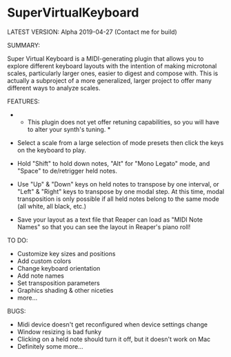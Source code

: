 # SuperVirtualKeyboard

LATEST VERSION: Alpha 2019-04-27 (Contact me for build)

SUMMARY:

Super Virtual Keyboard is a MIDI-generating plugin that allows you to explore different keyboard layouts with the intention of making microtonal scales, particularly
larger ones, easier to digest and compose with. This is actually a subproject of a more generalized, larger project to offer many different ways to analyze scales.

FEATURES:

 - * This plugin does not yet offer retuning capabilities, so you will have to alter your synth's tuning. *

 - Select a scale from a large selection of mode presets then click the keys on the keyboard to play.

 - Hold "Shift" to hold down notes, "Alt" for "Mono Legato" mode, and "Space" to de/retrigger held notes.

 - Use "Up" & "Down" keys on held notes to transpose by one interval, or "Left" & "Right" keys to transpose by one modal step. 
   At this time, modal transposition is only possible if all held notes belong to the same mode (all white, all black, etc.)

 - Save your layout as a text file that Reaper can load as "MIDI Note Names" so that you can see the layout in Reaper's piano roll!

TO DO:

 - Customize key sizes and positions
 - Add custom colors
 - Change keyboard orientation
 - Add note names
 - Set transposition parameters
 - Graphics shading & other niceties
 - more...

BUGS:

 - Midi device doesn't get reconfigured when device settings change
 - Window resizing is bad funky
 - Clicking on a held note should turn it off, but it doesn't work on Mac
 - Definitely some more...

